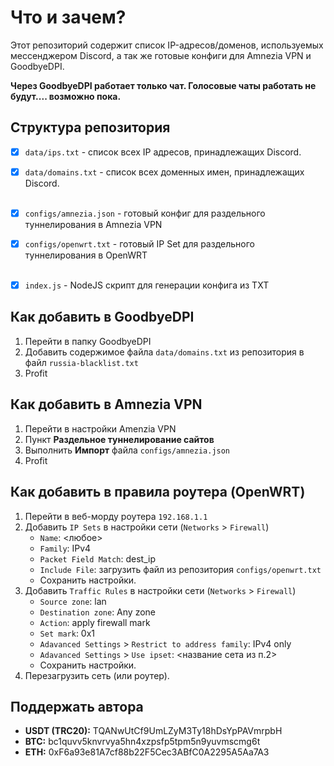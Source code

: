 # Что и зачем?

Этот репозиторий содержит список IP-адресов/доменов, используемых мессенджером Discord, а так же готовые конфиги для Amnezia VPN и GoodbyeDPI. 

**Через GoodbyeDPI работает только чат. Голосовые чаты работать не будут.... возможно пока.**

## Структура репозитория

- [x] `data/ips.txt` - список всех IP адресов, принадлежащих Discord.
- [x] `data/domains.txt` - список всех доменных имен, принадлежащих Discord.
<br><br>
- [x] `configs/amnezia.json` - готовый конфиг для раздельного туннелирования в Amnezia VPN
- [x] `configs/openwrt.txt` - готовый IP Set для раздельного туннелирования в OpenWRT
<br><br>
- [x] `index.js` - NodeJS скрипт для генерации конфига из TXT 


## Как добавить в GoodbyeDPI

1. Перейти в папку GoodbyeDPI
2. Добавить содержимое файла `data/domains.txt` из репозитория в файл `russia-blacklist.txt` 
3. Profit

## Как добавить в Amnezia VPN

1. Перейти в настройки Amenzia VPN
2. Пункт **Раздельное туннелирование сайтов**
3. Выполнить **Импорт** файла `configs/amnezia.json`
4. Profit

## Как добавить в правила роутера (OpenWRT)

1. Перейти в веб-морду роутера `192.168.1.1`
2. Добавить `IP Sets` в настройки сети (`Networks` > `Firewall`)
	- `Name`: <любое>
	- `Family`: IPv4
	- `Packet Field Match`: dest_ip
	- `Include File`: загрузить файл из репозитория `configs/openwrt.txt`
	- Сохранить настройки.
3. Добавить `Traffic Rules` в настройки сети (`Networks` > `Firewall`)
	- `Source zone`: lan
	- `Destination zone`: Any zone
	- `Action`: apply firewall mark
	- `Set mark`: 0x1
	- `Adavanced Settings` > `Restrict to address family`: IPv4 only
	- `Adavanced Settings` > `Use ipset`: <название сета из п.2>
	- Сохранить настройки.
4. Перезагрузить сеть (или роутер).


## Поддержать автора

- **USDT (TRC20):** TQANwUtCf9UmLZyM3Ty18hDsYpPAVmrpbH
- **BTC:** bc1quvv5knvrvya5hn4xzpsfp5tpm5n9yuvmscmg6t
- **ETH:** 0xF6a93e81A7cf88b22F5Cec3ABfC0A2295A5Aa7A3
